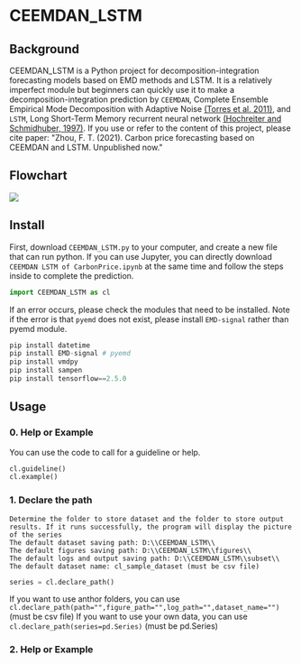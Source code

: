 CEEMDAN_LSTM
===
## Background 
CEEMDAN_LSTM is a Python project for decomposition-integration forecasting models based on EMD methods and LSTM. It is a relatively imperfect module but beginners can quickly use it to make a decomposition-integration prediction by `CEEMDAN`, Complete Ensemble Empirical Mode Decomposition with Adaptive Noise [(Torres et al. 2011)](https://ieeexplore.ieee.org/abstract/document/5947265/), and `LSTM`, Long Short-Term Memory recurrent neural network [(Hochreiter and Schmidhuber, 1997)](https://ieeexplore.ieee.org/abstract/document/6795963). If you use or refer to the content of this project, please cite paper: "Zhou, F. T. (2021). Carbon price forecasting based on CEEMDAN and LSTM. Unpublished now."

## Flowchart
![](https://github.com/FateMurphy/CEEMDAN_LSTM/blob/75f9601497245a1a40d84045ebb3f0db8ad1b253/Hybrid%20CEEMDAN-VMD-LSTM%20predictor%20flowchart.svg)

## Install
First, download `CEEMDAN_LSTM.py` to your computer, and create a new file that can run python. If you can use Jupyter, you can directly download `CEEMDAN LSTM of CarbonPrice.ipynb` at the same time and follow the steps inside to complete the prediction.
```python
import CEEMDAN_LSTM as cl
```
If an error occurs, please check the modules that need to be installed. Note if the error is that `pyemd` does not exist, please install `EMD-signal` rather than pyemd module.
```python
pip install datetime
pip install EMD-signal # pyemd
pip install vmdpy
pip install sampen
pip install tensorflow==2.5.0
```

## Usage
### 0. Help or Example
You can use the code to call for a guideline or help.
```python
cl.guideline()
cl.example()
```

### 1. Declare the path
    Determine the folder to store dataset and the folder to store output results. If it runs successfully, the program will display the picture of the series
    The default dataset saving path: D:\\CEEMDAN_LSTM\\
    The default figures saving path: D:\\CEEMDAN_LSTM\\figures\\
    The default logs and output saving path: D:\\CEEMDAN_LSTM\\subset\\
    The default dataset name: cl_sample_dataset (must be csv file)
    
```python
series = cl.declare_path()
```
If you want to use anthor folders, you can use `cl.declare_path(path="",figure_path="",log_path="",dataset_name="")` (must be csv file)
If you want to use your own data, you can use `cl.declare_path(series=pd.Series)` (must be pd.Series)

### 2. Help or Example
  
